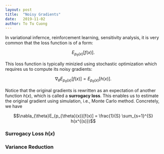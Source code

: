 ```yaml
---
layout: post
title:  "Noisy Gradients"
date:   2019-11-02
author: To Tu Cuong
---
```

In variational infernce, reinforcement learning, sensitivity analysis, it is very common that the loss function is of a form:

$$E_{p_{\theta}(x)}[f(x)].$$


This loss function is typically minizied using stochastic optimization which requires us to compute its noisy gradients:

$$\nabla_{\theta}E_{p_{\theta}(x)}[f(x)] = E_{p_{\theta}(x)}[h(x)].$$

Notice that the original gradients is rewritten as an expectation of another function $h(x)$, which is called a **surrogacy loss**. This enables us to estimate the original gradient using simulation, i.e., Monte Carlo method. Concretely, we have 

$$\nabla_{\theta}E_{p_{\theta}(x)}[f(x)] = \frac{1}{S} \sum_{s=1}^{S} h(x^{(s)})$$


### Surrogacy Loss $h(x)$


### Variance Reduction